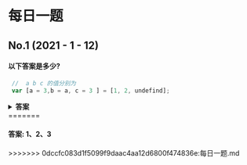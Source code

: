# 每日一题

## No.1 (2021 - 1 - 12)
####  以下答案是多少?

```javascript
 //  a b c 的值分别为
 var [a = 3,b = a, c = 3 ] = [1, 2, undefind];
```

<details><summary><b>答案</b></summary>
<p>
<<<<<<< HEAD:Question/每日一题.md
#### 答案: 1、2、3
</p>
</details>
=======

#### 答案: 1、2、3

</p>
</details>
>>>>>>> 0dccfc083d1f5099f9daac4aa12d6800f474836e:每日一题.md
